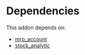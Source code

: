 # Dependencies

This addon depends on:

- [mrp_account](https://github.com/bringout/oca-ocb-accounting/tree/3bdbee2033c3989f108204c90af9cf1db37bf0a0/odoo-bringout-oca-ocb-mrp_account)
- [stock_analytic](https://github.com/bringout/oca-financial)

